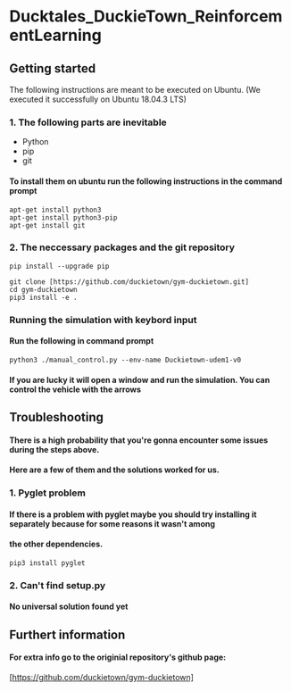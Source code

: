 # Ducktales_DuckieTown_ReinforcementLearning

## Getting started

The following instructions are meant to be executed on Ubuntu. (We executed it successfully on Ubuntu 18.04.3 LTS)

### 1. The following parts are inevitable

- Python
- pip
- git

#### To install them on ubuntu run the following instructions in the command prompt
```
apt-get install python3
apt-get install python3-pip
apt-get install git
```
### 2. The neccessary packages and the git repository
```
pip install --upgrade pip

git clone [https://github.com/duckietown/gym-duckietown.git]
cd gym-duckietown
pip3 install -e .
```
### Running the simulation with keybord input
#### Run the following in command prompt
```
python3 ./manual_control.py --env-name Duckietown-udem1-v0
```
#### If you are lucky it will open a window and run the simulation. You can control the vehicle with the arrows

## Troubleshooting

#### There is a high probability that you're gonna encounter some issues during the steps above.
#### Here are a few of them and the solutions worked for us.

### 1. Pyglet problem
#### If there is a problem with pyglet maybe you should try installing it separately because for some reasons it wasn't among
#### the other dependencies.
```
pip3 install pyglet
```
### 2. Can't find setup.py
#### No universal solution found yet

## Furthert information 
#### For extra info go to the originial repository's github page:
[https://github.com/duckietown/gym-duckietown]
